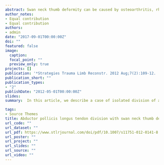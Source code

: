 ```yaml
---
abstract: Swan neck thumb deformity can be caused by osteoarthritis, rheumatoid arthritis, systemic lupus erythematosus, tendon transfers and paralytic diseases. Abductor pollicis longus is one of the major stabilizing tendon of the carpometacarpal joint of thumb. To the best of our knowledge, swan neck thumb deformity owing to division of abductor pollicis longus tendon is rare. In this article, we describe a case of isolated division of abductor pollicis longus tendon presenting with swan-neck deformity of thumb and discuss the mechanism, management and outcome. The patient was treated by repair of the divided tendon using palmaris longus tendon graft. At approximately 107 weeks following treatment, the patient was having full range of thumb movement and the deformity completely disappeared. We also describe the unusual mechanism whereby an isolated division of abductor pollicis longus tendon results in swan neck thumb deformity.
author_notes:
- Equal contribution
- Equal contribution
authors:
- admin
date: "2017-09-01T00:00:00Z"
doi: ""
featured: false
image:
  caption: 
  focal_point: ""
  preview_only: true
projects: []
publication: '*Strategies Trauma Limb Reconstr. 2012 Aug;7(2):109-12.  doi: 10.1007/s11751-012-0141-8.*'
publication_short: ""
publication_types:
- "2"
publishDate: "2012-05-01T00:00:00Z"
slides: 
summary:  In this article, we describe a case of isolated division of abductor pollicis longus tendon presenting with swan-neck deformity of thumb and discuss the mechanism, management and outcome.

tags:
- Source Themes
title: Abductor pollicis longus tendon division with swan neck thumb deformity
url_code: ""
url_dataset: ""
url_pdf: https://www.stlrjournal.com/doi/pdf/10.1007/s11751-012-0141-8
url_poster: ""
url_project: ""
url_slides: ""
url_source: ""
url_video: ""
---
```







